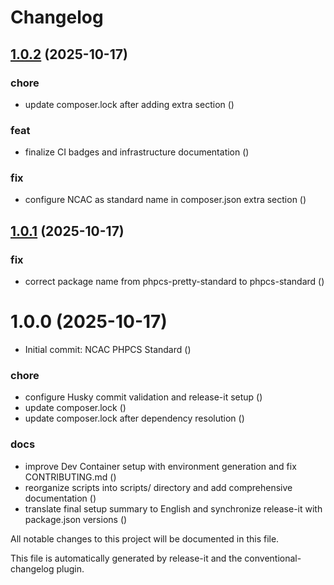 # Changelog

## [1.0.2](https://github.com/ncac/phpcs-standard/compare/v1.0.1...v1.0.2) (2025-10-17)


### chore

* update composer.lock after adding extra section ([](https://github.com/ncac/phpcs-standard/commit/f08e223ca867dacc3b2cac28c9fab526358ee9bf))


### feat

* finalize CI badges and infrastructure documentation ([](https://github.com/ncac/phpcs-standard/commit/390441d666998136b32b321e02251208013d38d0))


### fix

* configure NCAC as standard name in composer.json extra section ([](https://github.com/ncac/phpcs-standard/commit/aee39a0fe07b5fee20f0ce6741c2cccf0031354f))

## [1.0.1](https://github.com/ncac/phpcs-standard/compare/v1.0.0...v1.0.1) (2025-10-17)


### fix

* correct package name from phpcs-pretty-standard to phpcs-standard ([](https://github.com/ncac/phpcs-standard/commit/753dc0db6163fb28126486e757c8310af59f22ee))

# 1.0.0 (2025-10-17)


* Initial commit: NCAC PHPCS Standard ([](https://github.com/ncac/phpcs-standard/commit/cca8b50d63583be16915ee50b475762f6b6899c2))


### chore

* configure Husky commit validation and release-it setup ([](https://github.com/ncac/phpcs-standard/commit/09d5d7d99ec28532e0882e04b5bb0c80726e8d66))
* update composer.lock ([](https://github.com/ncac/phpcs-standard/commit/407aa0986140846131494b2d57e21afa2eaea39e))
* update composer.lock after dependency resolution ([](https://github.com/ncac/phpcs-standard/commit/fe9cdabd0374540b57191cb328ac5365900268cb))


### docs

* improve Dev Container setup with environment generation and fix CONTRIBUTING.md ([](https://github.com/ncac/phpcs-standard/commit/6f68aa2c0eb7c6483895474bdb428c73b8e921e4))
* reorganize scripts into scripts/ directory and add comprehensive documentation ([](https://github.com/ncac/phpcs-standard/commit/843f99d1dfa7f5f9b91f3f73622d906ce292495f))
* translate final setup summary to English and synchronize release-it with package.json versions ([](https://github.com/ncac/phpcs-standard/commit/dbbb7959bd0eb91272766a6e0124cf611294f680))

All notable changes to this project will be documented in this file.

This file is automatically generated by release-it and the conventional-changelog plugin.
